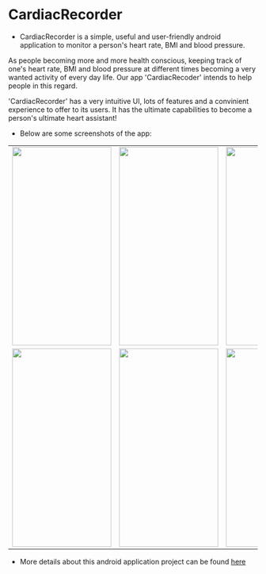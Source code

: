 # CardiacRecorder

* CardiacRecorder is a simple, useful and user-friendly android application to monitor a person's heart rate, BMI and blood pressure.

As people becoming more and more health conscious, keeping track of one's heart rate, BMI and blood pressure at different times becoming a very wanted activity of every day life. Our app 'CardiacRecoder' intends to help people in this regard.

'CardiacRecorder' has a very intuitive UI, lots of features and a convinient experience to offer to its users. It has the ultimate capabilities to become a person's ultimate heart assistant!

* Below are some screenshots of the app:

<table>
  <tr> 
  <td><img src = "https://github.com/SubahNoshin/Health-Monitor/blob/main/splash.jpg.png" height = "400px" width="200px"/></td>
  <td> <img src = "https://user-images.githubusercontent.com/51283472/181596035-78b6f6f9-e0c8-478a-9291-fc92e483a09e.png" height = "400px" width="200px" /> </td>
  <td><img src = "https://user-images.githubusercontent.com/51283472/181596065-9db7f5da-38dc-46da-a04a-66807888acbf.png" height = "400px" width="200px" /></td>
  <td><img src = "https://user-images.githubusercontent.com/51283472/181597038-ad2df1a6-e769-4d7f-889e-55c19ffef6b1.png" height = "400px" width="200px"/></td>
 
  
  </tr>
  <tr>
  

  
  
  <td><img src = "https://user-images.githubusercontent.com/51283472/181597507-0bf2c006-30af-4586-8477-79df1b7e2fe4.png" height = "400px" width="200px"/></td>
  <td><img src = "https://user-images.githubusercontent.com/51283472/181596081-3db72634-394b-40bc-ae55-a4819f7d9131.png" height = "400px" width="200px"/></td>
  <td><img src = "https://user-images.githubusercontent.com/51283472/181596915-77585731-2d30-478e-a395-ff198e73ea50.png" height = "400px" width="200px"/></td>

  </tr>

</table>


* More details about this android application project can be found <a href="https://github.com/abrarhasan3/CardiacRecorder/wiki">here</a>
